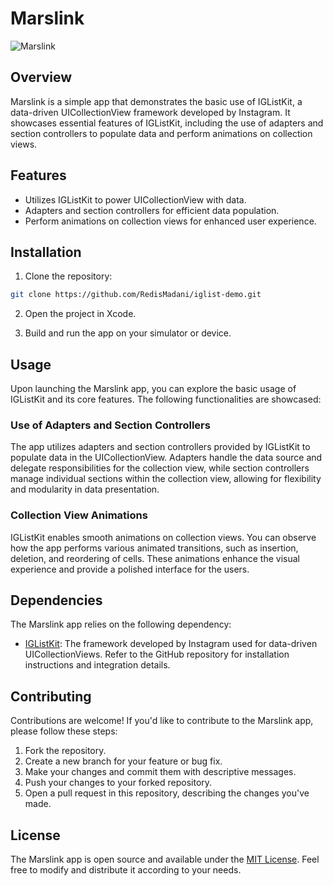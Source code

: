 # Marslink

![Marslink](https://github.com/RedisMadani/Marslink/assets/136177376/a65f91bf-2034-4703-a8a3-31fd0ba7be9c)

## Overview
Marslink is a simple app that demonstrates the basic use of IGListKit, a data-driven UICollectionView framework developed by Instagram. It showcases essential features of IGListKit, including the use of adapters and section controllers to populate data and perform animations on collection views.

## Features
- Utilizes IGListKit to power UICollectionView with data.
- Adapters and section controllers for efficient data population.
- Perform animations on collection views for enhanced user experience.

## Installation
1. Clone the repository:

```bash
git clone https://github.com/RedisMadani/iglist-demo.git
```

2. Open the project in Xcode.

3. Build and run the app on your simulator or device.

## Usage
Upon launching the Marslink app, you can explore the basic usage of IGListKit and its core features. The following functionalities are showcased:

### Use of Adapters and Section Controllers
The app utilizes adapters and section controllers provided by IGListKit to populate data in the UICollectionView. Adapters handle the data source and delegate responsibilities for the collection view, while section controllers manage individual sections within the collection view, allowing for flexibility and modularity in data presentation.

### Collection View Animations
IGListKit enables smooth animations on collection views. You can observe how the app performs various animated transitions, such as insertion, deletion, and reordering of cells. These animations enhance the visual experience and provide a polished interface for the users.

## Dependencies
The Marslink app relies on the following dependency:

- [IGListKit](https://github.com/Instagram/IGListKit): The framework developed by Instagram used for data-driven UICollectionViews. Refer to the GitHub repository for installation instructions and integration details.

## Contributing
Contributions are welcome! If you'd like to contribute to the Marslink app, please follow these steps:

1. Fork the repository.
2. Create a new branch for your feature or bug fix.
3. Make your changes and commit them with descriptive messages.
4. Push your changes to your forked repository.
5. Open a pull request in this repository, describing the changes you've made.

## License
The Marslink app is open source and available under the [MIT License](LICENSE). Feel free to modify and distribute it according to your needs.

